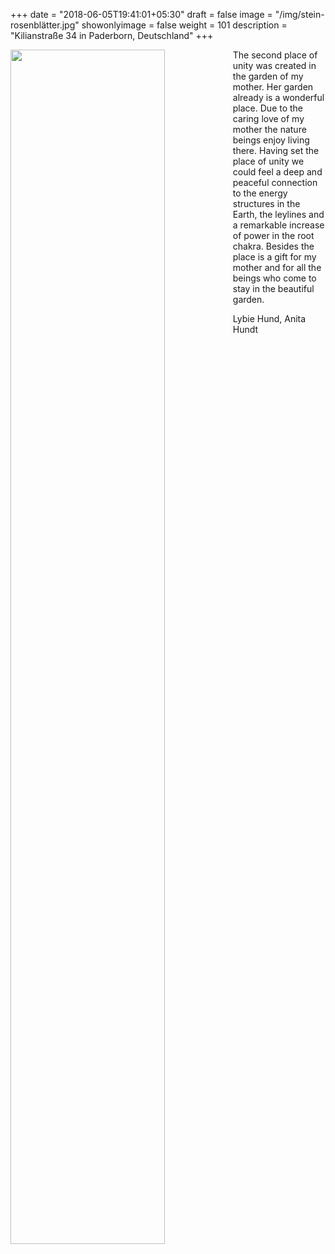 +++
date = "2018-06-05T19:41:01+05:30"
draft = false
image = "/img/stein-rosenblätter.jpg"
showonlyimage = false
weight = 101
description = "Kilianstraße 34 in Paderborn, Deutschland"
+++

<img src="/img/stein-rosenblätter.jpg" width=70% id="bildImText" align="left"/>

The second place of unity was created in the garden of my mother. Her garden already is a wonderful place. Due to the caring love of my mother the nature beings enjoy living there. Having set the place of unity we could feel a deep and peaceful connection to the energy structures in the Earth, the leylines and a remarkable increase of power in the root chakra. Besides the place is a gift for my mother and for all the beings who come to stay in the beautiful garden.

Lybie Hund, Anita Hundt
